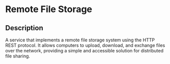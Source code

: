 # Remote File Storage
## Description
A service that implements a remote file storage system using the HTTP REST protocol. It allows computers to upload, download, and exchange files over the network, providing a simple and accessible solution for distributed file sharing.
